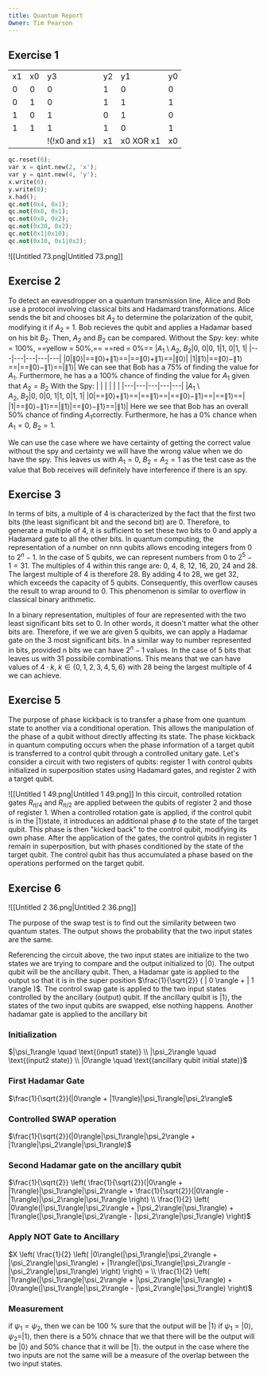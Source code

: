```yaml
---
title: Quantum Report
Owner: Tim Pearson
---
```

## Exercise 1
|   |   |   |   |   |   |
|---|---|---|---|---|---|
|x1|x0|y3|y2|y1|y0|
|0|0|0|1|0|0|
|0|1|0|1|1|1|
|1|0|1|0|1|0|
|1|1|1|1|0|1|
|||!(!x0 and x1)|x1|x0 XOR x1|x0|
```Python
qc.reset(6);
var x = qint.new(2, 'x');
var y = qint.new(4, 'y');
x.write(0);
y.write(0);
x.had();
qc.not(0x4, 0x1);
qc.not(0x8, 0x1);
qc.not(0x8, 0x2);
qc.not(0x20, 0x2);
qc.not(0x1|0x10);
qc.not(0x10, 0x1|0x2);
```
![[Untitled 73.png|Untitled 73.png]]
  
## Exercise 2
To detect an eavesdropper on a quantum transmission line, Alice and Bob use a protocol involving classical bits and Hadamard transformations. Alice sends the bit and chooses bit $A_2$ to determine the polarization of the qubit, modifying it if $A_2$ = 1. Bob recieves the qubit and applies a Hadamar based on his bit $B_2$. Then, $A_2$ and $B_2$ can be compared.
Without the Spy:
key: white = 100%, ==yellow = 50%,== ==red = 0%==
|$A_1$ \ $A_2,\ B_2$|$0,\ 0$|$0,\ 1$|$1,\ 0$|$1,\ 1$|
|---|---|---|---|---|
|$0$|$\|0\rangle$|==$\|0\rangle+\|1\rangle$==|==$\|0\rangle+\|1\rangle$==|$\|0\rangle$|
|$1$|$\|1\rangle$|==$\|0\rangle-\|1\rangle$==|==$\|0\rangle-\|1\rangle$==|$\|1\rangle$|
We can see that Bob has a 75% of finding the value for $A_1.$ Furthermore, he has a a 100% chance of finding the value for $A_1$ given that $A_2 = B_2$
With the Spy:
|   |   |   |   |   |
|---|---|---|---|---|
|$A_1$ \ $A_2,\ B_2$|$0,\ 0$|$0,\ 1$|$1,\ 0$|$1,\ 1$|
|$0$|==$\|0\rangle+\|1\rangle$==|==$\|1\rangle$==|==$\|0\rangle-\|1\rangle$==|==$\|1\rangle$==|
|$1$|==$\|0\rangle-\|1\rangle$==|$\|1\rangle$|==$\|0\rangle-\|1\rangle$==|$\|1\rangle$|
Here we see that Bob has an overall 50% chance of finding $A_1$correctly. Furthermore, he has a 0% chance when $A_1 = 0, \ B_2 = 1$.
  
We can use the case where we have certainty of getting the correct value without the spy and certainty we will have the wrong value when we do have the spy.
This leaves us with $A_1=0, \ B_2 = A_2 = 1$ as the test case as the value that Bob receives will definitely have interference if there is an spy.
  
## Exercise 3
In terms of bits, a multiple of 4 is characterized by the fact that the first two bits (the least significant bit and the second bit) are 0. Therefore, to generate a multiple of 4, it is sufficient to set these two bits to 0 and apply a Hadamard gate to all the other bits.
In quantum computing, the representation of a number on nnn qubits allows encoding integers from $0$ to $2^n - 1$. In the case of 5 qubits, we can represent numbers from $0$ to $2^5 - 1 = 31$.
The multiples of 4 within this range are: 0, 4, 8, 12, 16, 20, 24 and 28. The largest multiple of 4 is therefore 28. By adding 4 to 28, we get 32, which exceeds the capacity of 5 qubits. Consequently, this overflow causes the result to wrap around to 0. This phenomenon is similar to overflow in classical binary arithmetic.
  
In a binary representation, multiples of four are represented with the two least significant bits set to 0. In other words, it doesn't matter what the other bits are. Therefore, if we we are given 5 quibits, we can apply a Hadamar gate on the 3 most significant bits.
In a similar way to number represented in bits, provided n bits we can have $2^n -1$ values. In the case of 5 bits that leaves us with 31 possibile combinations. This means that we can have values of $4 \cdot k, \ k \in \{0, 1, 2, 3, 4, 5,6\}$ with 28 being the largest multiple of 4 we can achieve.
  
## Exercise 5
The purpose of phase kickback is to transfer a phase from one quantum state to another via a conditional operation. This allows the manipulation of the phase of a qubit without directly affecting its state.
The phase kickback in quantum computing occurs when the phase information of a target qubit is transferred to a control qubit through a controlled unitary gate. Let's consider a circuit with two registers of qubits: register 1 with control qubits initialized in superposition states using Hadamard gates, and register 2 with a target qubit.
  
![[Untitled 1 49.png|Untitled 1 49.png]]
In this circuit, controlled rotation gates $R_{\pi/4}$ and $R_{\pi/2}$ are applied between the qubits of register 2 and those of register 1. When a controlled rotation gate is applied, if the control qubit is in the $| 1 \rangle$state, it introduces an additional phase $\phi$ to the state of the target qubit. This phase is then "kicked back" to the control qubit, modifying its own phase.
After the application of the gates, the control qubits in register 1 remain in superposition, but with phases conditioned by the state of the target qubit. The control qubit has thus accumulated a phase based on the operations performed on the target qubit.
  
## Exercise 6
![[Untitled 2 36.png|Untitled 2 36.png]]
  
The purpose of the swap test is to find out the similarity between two quantum states. The output shows the probability that the two input states are the same.
  
Referencing the circuit above, the two input states are initialize to the two states we are trying to compare and the output initialized to $| 0 \rangle$. The output qubit will be the ancillary qubit.
Then, a Hadamar gate is applied to the output so that it is in the super position $\frac{1}{\sqrt{2}} ( | 0 \rangle + | 1 \rangle )$.
The control swap gate is applied to the two input states controlled by the ancillary (output) qubit. If the ancillary quibit is $| 1 \rangle$, the states of the two input qubits are swapped, else nothing happens.
Another hadamar gate is applied to the ancillary bit
### Initialization
$|\psi_1\rangle \quad \text{(input1 state)} \\  
|\psi_2\rangle \quad \text{(input2 state)} \\  
|0\rangle \quad \text{(ancillary qubit initial state)}$
### First Hadamar Gate
$\frac{1}{\sqrt{2}}(|0\rangle + |1\rangle)|\psi_1\rangle|\psi_2\rangle$
### Controlled SWAP operation
$\frac{1}{\sqrt{2}}(|0\rangle|\psi_1\rangle|\psi_2\rangle + |1\rangle|\psi_2\rangle|\psi_1\rangle)$
### Second Hadamar gate on the ancillary qubit
$\frac{1}{\sqrt{2}} \left( \frac{1}{\sqrt{2}}(|0\rangle + |1\rangle)|\psi_1\rangle|\psi_2\rangle + \frac{1}{\sqrt{2}}(|0\rangle - |1\rangle)|\psi_2\rangle|\psi_1\rangle \right) \\  
\frac{1}{2} \left( |0\rangle(|\psi_1\rangle|\psi_2\rangle + |\psi_2\rangle|\psi_1\rangle) + |1\rangle(|\psi_1\rangle|\psi_2\rangle - |\psi_2\rangle|\psi_1\rangle) \right)$
### Apply NOT Gate to Ancillary
$X \left( \frac{1}{2} \left( |0\rangle(|\psi_1\rangle|\psi_2\rangle + |\psi_2\rangle|\psi_1\rangle) + |1\rangle(|\psi_1\rangle|\psi_2\rangle - |\psi_2\rangle|\psi_1\rangle) \right) \right) = \\  
\frac{1}{2} \left( |1\rangle(|\psi_1\rangle|\psi_2\rangle + |\psi_2\rangle|\psi_1\rangle) + |0\rangle(|\psi_1\rangle|\psi_2\rangle - |\psi_2\rangle|\psi_1\rangle) \right)$
### Measurement
if $\psi_1 = \psi_2$, then we can be 100 % sure that the output will be $| 1 \rangle$
if $\psi_1 = | 0 \rangle, \psi_2 = | 1 \rangle$, then there is a 50% chnace that we that there will be the output will be $| 0 \rangle$ and 50% chance that it will be $| 1 \rangle$.
the output in the case where the two inputs are not the same will be a measure of the overlap between the two input states.